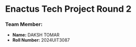 # Enactus Tech Project Round 2

### Team Member:
- **Name:** DAKSH TOMAR
- **Roll Number:** 2024UIT3087
